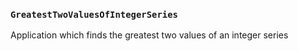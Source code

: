 ### `GreatestTwoValuesOfIntegerSeries`
Application which finds the greatest two values of an integer series
